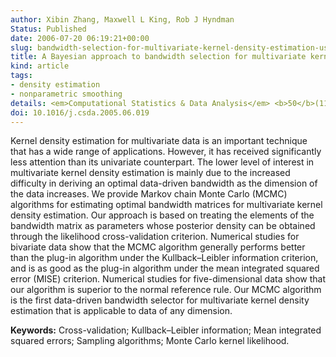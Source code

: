 ```yaml
---
author: Xibin Zhang, Maxwell L King, Rob J Hyndman
Status: Published
date: 2006-07-20 06:19:21+00:00
slug: bandwidth-selection-for-multivariate-kernel-density-estimation-using-mcmc
title: A Bayesian approach to bandwidth selection for multivariate kernel density estimation
kind: article
tags:
- density estimation
- nonparametric smoothing
details: <em>Computational Statistics & Data Analysis</em> <b>50</b>(11), 3009-3031
doi: 10.1016/j.csda.2005.06.019
---
```




Kernel density estimation for multivariate data is an important technique that has a wide range of applications. However, it has received significantly less attention than its univariate counterpart. The lower level of interest in multivariate kernel density estimation is mainly due to the increased difficulty in deriving an optimal data-driven bandwidth as the dimension of the data increases. We provide Markov chain Monte Carlo (MCMC) algorithms for estimating optimal bandwidth matrices for multivariate kernel density estimation. Our approach is based on treating the elements of the bandwidth matrix as parameters whose posterior density can be obtained through the likelihood cross-validation criterion. Numerical studies for bivariate data show that the MCMC algorithm generally performs better than the plug-in algorithm under the Kullback–Leibler information criterion, and is as good as the plug-in algorithm under the mean integrated squared error (MISE) criterion. Numerical studies for five-dimensional data show that our algorithm is superior to the normal reference rule. Our MCMC algorithm is the first data-driven bandwidth selector for multivariate kernel density estimation that is applicable to data of any dimension.

**Keywords:** Cross-validation; Kullback–Leibler information; Mean integrated squared errors; Sampling algorithms; Monte Carlo kernel likelihood.
